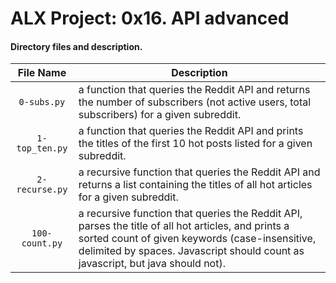 # ALX Project: 0x16. API advanced
#### Directory files and description.
|File Name  |Description  |
|:-----------:|----------------------|
| `0-subs.py` | a function that queries the Reddit API and returns the number of subscribers (not active users, total subscribers) for a given subreddit.|
| `1-top_ten.py` |a function that queries the Reddit API and prints the titles of the first 10 hot posts listed for a given subreddit.|
| `2-recurse.py` |a recursive function that queries the Reddit API and returns a list containing the titles of all hot articles for a given subreddit.|
| `100-count.py` |a recursive function that queries the Reddit API, parses the title of all hot articles, and prints a sorted count of given keywords (case-insensitive, delimited by spaces. Javascript should count as javascript, but java should not).|
